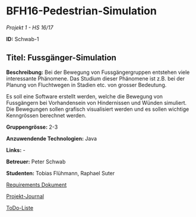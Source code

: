 # BFH16-Pedestrian-Simulation

*Projekt 1 - HS 16/17*

**ID:** Schwab-1

## Titel: Fussgänger-Simulation

**Beschreibung:** Bei der Bewegung von Fussgängergruppen entstehen viele interessante Phänomene. Das Studium dieser Phänomene ist z.B. bei der Planung von Fluchtwegen in Stadien etc. von grosser Bedeutung.

Es soll eine Software erstellt werden, welche die Bewegung von Fussgängern bei Vorhandensein von Hindernissen und Wünden simuliert. Die Bewegungen sollen grafisch visualisiert werden und es sollen wichtige Kenngrössen berechnet werden.

**Gruppengrösse:** 2-3

**Anzuwendende Technologien:** Java

**Links:** -

**Betreuer:** Peter Schwab

**Studenten:** Tobias Flühmann, Raphael Suter

[Requirements Dokument](./Requirements.md)

[Projekt-Journal](./Journal.md)

[ToDo-Liste](./ToDo.md)